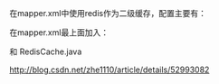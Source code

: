 在mapper.xml中使用redis作为二级缓存，配置主要有：

在mapper.xml最上面加入：
   <!-- 开启基于redis的二级缓存 -->
 <!--  <cache type="com.lzdn.manage.utils.RedisCache" >
   	<property name="eviction" value="LRU" />
     <property name="flushInterval" value="6000000" />
      <property name="size" value="1024" />
       <property name="readOnly" value="false" />
  </cache>
 -->
 和
 RedisCache.java
 
 http://blog.csdn.net/zhe1110/article/details/52993082